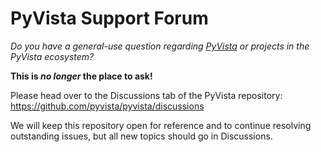 # PyVista Support Forum

*Do you have a general-use question regarding [PyVista](https://github.com/pyvista/pyvista)
or projects in the PyVista ecosystem?*

**This is *no longer* the place to ask!**

Please head over to the Discussions tab of the PyVista repository: https://github.com/pyvista/pyvista/discussions

We will keep this repository open for reference and to continue resolving outstanding issues, but all new topics should go in Discussions.
